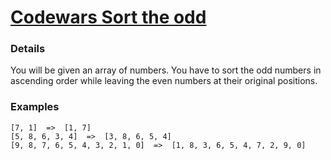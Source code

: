 # [Codewars Sort the odd](https://www.codewars.com/kata/578aa45ee9fd15ff4600090d/python)

### Details
You will be given an array of numbers. You have to sort the odd numbers in ascending order while leaving the even numbers at their original positions.

### Examples
```
[7, 1]  =>  [1, 7]
[5, 8, 6, 3, 4]  =>  [3, 8, 6, 5, 4]
[9, 8, 7, 6, 5, 4, 3, 2, 1, 0]  =>  [1, 8, 3, 6, 5, 4, 7, 2, 9, 0]
```